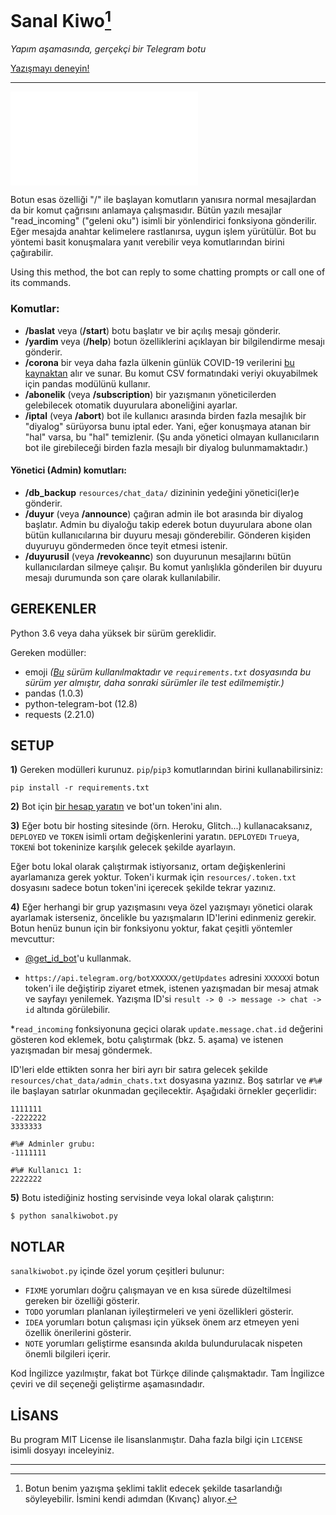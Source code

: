 # Sanal Kiwo[^1]

*Yapım aşamasında, gerçekçi bir Telegram botu*

[Yazışmayı deneyin!](https://t.me/sanalkiwobot)

---

![(Click here for the English manual.)](./README.md)

Botun esas özelliği "/" ile başlayan komutların yanısıra normal mesajlardan da bir komut çağrısını anlamaya çalışmasıdır. Bütün yazılı mesajlar "read_incoming" ("geleni oku") isimli bir yönlendirici fonksiyona gönderilir. Eğer mesajda anahtar kelimelere rastlanırsa, uygun işlem yürütülür.
Bot bu yöntemi basit konuşmalara yanıt verebilir veya komutlarından birini çağırabilir.

Using this method, the bot can reply to some chatting prompts or call one of its commands.

### Komutlar:

* **/baslat** veya (**/start**) botu başlatır ve bir açılış mesajı gönderir.
* **/yardim** veya (**/help**) botun özelliklerini açıklayan bir bilgilendirme mesajı gönderir.
* **/corona** bir veya daha fazla ülkenin günlük COVID-19 verilerini [bu kaynaktan](https://github.com/CSSEGISandData/COVID-19) alır ve sunar. Bu komut CSV formatındaki veriyi okuyabilmek için pandas modülünü kullanır.
* **/abonelik** (veya **/subscription**) bir yazışmanın yöneticilerden gelebilecek otomatik duyurulara aboneliğini ayarlar.
* **/iptal** (veya **/abort**) bot ile kullanıcı arasında birden fazla mesajlık bir "diyalog" sürüyorsa bunu iptal eder. Yani, eğer konuşmaya atanan bir "hal" varsa, bu "hal" temizlenir. (Şu anda yönetici olmayan kullanıcıların bot ile girebileceği birden fazla mesajlı bir diyalog bulunmamaktadır.)

#### Yönetici (Admin) komutları:

* **/db_backup** `resources/chat_data/` dizininin yedeğini yönetici(ler)e gönderir.
* **/duyur** (veya **/announce**) çağıran admin ile bot arasında bir diyalog başlatır. Admin bu diyaloğu takip ederek botun duyurulara abone olan bütün kullanıcılarına bir duyuru mesajı gönderebilir. Gönderen kişiden duyuruyu göndermeden önce teyit etmesi istenir.
* **/duyurusil** (veya **/revokeannc**) son duyurunun mesajlarını bütün kullanıcılardan silmeye çalışır. Bu komut yanlışlıkla gönderilen bir duyuru mesajı durumunda son çare olarak kullanılabilir.

## GEREKENLER

Python 3.6 veya daha yüksek bir sürüm gereklidir.

Gereken modüller:

* emoji *([Bu](https://github.com/carpedm20/emoji/tree/d73e3063e30bbce8cdbab873a57e4fdef1bf7c12) sürüm kullanılmaktadır ve `requirements.txt` dosyasında bu sürüm yer almıştır, daha sonraki sürümler ile test edilmemiştir.)*
* pandas (1.0.3)
* python-telegram-bot (12.8)
* requests (2.21.0)

## SETUP

**1)** Gereken modülleri kurunuz. `pip`/`pip3` komutlarından birini kullanabilirsiniz:

```
pip install -r requirements.txt
```

**2)** Bot için [bir hesap yaratın](https://core.telegram.org/bots#3-how-do-i-create-a-bot) ve bot'un token'ini alın.

**3)** Eğer botu bir hosting sitesinde (örn. Heroku, Glitch...) kullanacaksanız, `DEPLOYED` ve `TOKEN` isimli ortam değişkenlerini yaratın. `DEPLOYED`ı `True`ya, `TOKEN`i bot tokeninize karşılık gelecek şekilde ayarlayın.

Eğer botu lokal olarak çalıştırmak istiyorsanız, ortam değişkenlerini ayarlamanıza gerek yoktur. Token'i kurmak için `resources/.token.txt` dosyasını sadece botun token'ini içerecek şekilde tekrar yazınız.

**4)** Eğer herhangi bir grup yazışmasını veya özel yazışmayı yönetici olarak ayarlamak isterseniz, öncelikle bu yazışmaların ID'lerini edinmeniz gerekir. Botun henüz bunun için bir fonksiyonu yoktur, fakat çeşitli yöntemler mevcuttur:

* [@get_id_bot](https://telegram.me/get_id_bot)'u kullanmak.

* `https://api.telegram.org/botXXXXXX/getUpdates` adresini `XXXXXX`i botun token'i ile değiştirip ziyaret etmek, istenen yazışmadan bir mesaj atmak ve sayfayı yenilemek. Yazışma ID'si `result -> 0 -> message -> chat -> id` altında görülebilir.

*`read_incoming` fonksiyonuna geçici olarak `update.message.chat.id` değerini gösteren kod eklemek, botu çalıştırmak (bkz. 5. aşama) ve istenen yazışmadan bir mesaj göndermek.

ID'leri elde ettikten sonra her biri ayrı bir satıra gelecek şekilde `resources/chat_data/admin_chats.txt` dosyasına yazınız.
Boş satırlar ve `#%#` ile başlayan satırlar okunmadan geçilecektir. Aşağıdaki örnekler geçerlidir:

```
1111111
-2222222
3333333
```

```
#%# Adminler grubu:
-1111111

#%# Kullanıcı 1:
2222222
```

**5)** Botu istediğiniz hosting servisinde veya lokal olarak çalıştırın:

```
$ python sanalkiwobot.py
```

## NOTLAR

`sanalkiwobot.py` içinde özel yorum çeşitleri bulunur:

* `FIXME` yorumları doğru çalışmayan ve en kısa sürede düzeltilmesi gereken bir özelliği gösterir.
* `TODO` yorumları planlanan iyileştirmeleri ve yeni özellikleri gösterir.
* `IDEA` yorumları botun çalışması için yüksek önem arz etmeyen yeni özellik önerilerini gösterir.
* `NOTE` yorumları geliştirme esansında akılda bulundurulacak nispeten önemli bilgileri içerir.

Kod İngilizce yazılmıştır, fakat bot Türkçe dilinde çalışmaktadır. Tam İngilizce çeviri ve dil seçeneği geliştirme aşamasındadır.

## LİSANS

Bu program MIT License ile lisanslanmıştır. Daha fazla bilgi için `LICENSE` isimli dosyayı inceleyiniz.

---

[^1]: Botun benim yazışma şeklimi taklit edecek şekilde tasarlandığı söyleyebilir. İsmini kendi adımdan (Kıvanç) alıyor.
